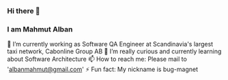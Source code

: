 ### Hi there 👋
### I am Mahmut Alban

🔭 I’m currently working as Software QA Engineer at Scandinavia's largest taxi network, Cabonline Group AB
🌱 I’m really curious and currently learning about Software Architecture
📫 How to reach me: Please mail to 'albanmahmut@gmail.com'
⚡ Fun fact: My nickname is bug-magnet

